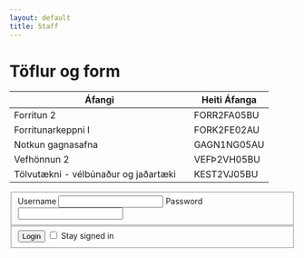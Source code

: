 ```yaml
---
layout: default
title: Staff
---
```


# Töflur og form

<table>
    <thead>
      <tr>
        <th scope="col" colspan="2">Áfangi</th>
        <th scope="col">Heiti Áfanga</th>
      </tr>
    </thead>
    <tbody>
      <tr>
        <td>Forritun 2</td>
        <td></td>
        <td>FORR2FA05BU</td>
      </tr>
      <tr>
        <td>Forritunarkeppni I</td>
        <td></td>
        <td>FORK2FE02AU</td>
      </tr>
      <tr>
        <td>Notkun gagnasafna</td>
        <td></td>
        <td>GAGN1NG05AU</td>
      </tr>
      <tr>
        <td>Vefhönnun 2</td>
        <td></td>
        <td>VEFÞ2VH05BU</td>
      </tr>
      <tr>
        <td>Tölvutækni - vélbúnaður og jaðartæki</td>
        <td></td>
        <td>KEST2VJ05BU</td>
      </tr>
    </tbody>

  </table>
  
  <form>
  <fieldset class="account-info">
    <label>
      Username
      <input type="text" name="username">
    </label>
    <label>
      Password
      <input type="password" name="password">
    </label>
  </fieldset>
  <fieldset class="account-action">
    <input class="btn" type="submit" name="submit" value="Login">
    <label>
      <input type="checkbox" name="remember"> Stay signed in
    </label>
  </fieldset>
</form>
